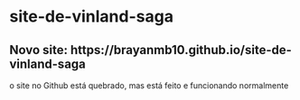 # site-de-vinland-saga

<h2>Novo site:  https://brayanmb10.github.io/site-de-vinland-saga </h2>

o site no Github está quebrado, mas está feito e funcionando normalmente

